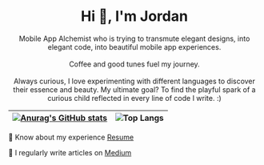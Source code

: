 <h1 align="center">Hi 👋, I'm Jordan</h1>
<p align="center">Mobile App Alchemist who is trying to transmute elegant designs, into elegant code, into beautiful mobile app experiences. <br/><br/>Coffee and good tunes fuel my journey. <br/><br/>Always curious, I love experimenting with different languages to discover their essence and beauty. My ultimate goal? To find the playful spark of a curious child reflected in every line of code I write. :)</p>


| [![Anurag's GitHub stats](https://github-readme-stats.vercel.app/api?username=jordan-jakisa&show_icons=true&theme=transparent)](https://github.com/anuraghazra/github-readme-stats) | ![Top Langs](https://github-readme-stats.vercel.app/api/top-langs/?username=jordan-jakisa&layout=compact&theme=transparent)    |
| --------- | --------- |

📄 Know about my experience [Resume](https://jordan-jakisa.github.io/resume-jordan/)

📝 I regularly write articles on [Medium](https://medium.com/@jordan-mungujakisa)
